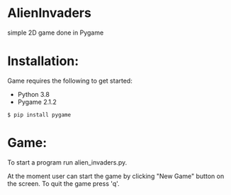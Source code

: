 # AlienInvaders
simple 2D game done in Pygame


# Installation:
Game requires the following to get started:
- Python 3.8
- Pygame 2.1.2
```
$ pip install pygame
```

# Game:
To start a program run alien_invaders.py.

At the moment user can start the game by clicking "New Game" button on the screen. To quit the game press 'q'.







